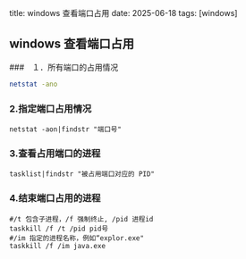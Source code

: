 title: windows 查看端口占用
date: 2025-06-18
tags: [windows]

## windows 查看端口占用

###　１．所有端口的占用情况

```sh
netstat -ano
```

### 2.指定端口占用情况

```shell
netstat -aon|findstr "端口号"
```

### 3.查看占用端口的进程

```shell
tasklist|findstr "被占用端口对应的 PID"
```

### 4.结束端口占用的进程

```shell
#/t 包含子进程，/f 强制终止, /pid 进程id
taskkill /f /t /pid pid号
#/im 指定的进程名称，例如“explor.exe"
taskkill /f /im java.exe
```

